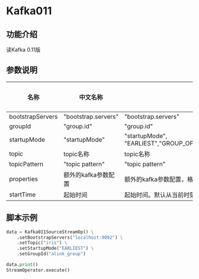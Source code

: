 # Kafka011

## 功能介绍
读Kafka 0.11版

## 参数说明

<!-- This is the start of auto-generated parameter info -->
<!-- DO NOT EDIT THIS PART!!! -->
| 名称 | 中文名称 | 描述 | 类型 | 是否必须？ | 默认值 |
| --- | --- | --- | --- | --- | --- |
| bootstrapServers | "bootstrap.servers" | "bootstrap.servers" | String | ✓ |  |
| groupId | "group.id" | "group.id" | String | ✓ |  |
| startupMode | "startupMode" | "startupMode", "EARLIEST","GROUP_OFFSETS","LATEST","TIMESTAMP" | String | ✓ |  |
| topic | topic名称 | topic名称 | String |  | null |
| topicPattern | "topic pattern" | "topic pattern" | String |  | null |
| properties | 额外的kafka参数配置 | 额外的kafka参数配置，格式形如"prop1=val1,prop2=val2" | String |  |  |
| startTime | 起始时间 | 起始时间。默认从当前时刻开始读。 | String |  | null |<!-- This is the end of auto-generated parameter info -->


## 脚本示例
```python
data = Kafka011SourceStreamOp() \
    .setBootstrapServers("localhost:9092") \
    .setTopic("iris") \
    .setStartupMode("EARLIEST") \
    .setGroupId("alink_group")

data.print()
StreamOperator.execute()
```